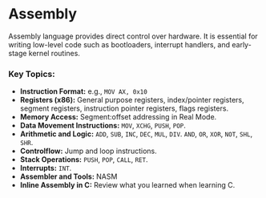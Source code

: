 # Assembly
Assembly language provides direct control over hardware. It is essential for writing low-level code such as bootloaders, interrupt handlers, and early-stage kernel routines.

### Key Topics:
+ **Instruction Format:** e.g., `MOV AX, 0x10`
+ **Registers (x86):** General purpose registers, index/pointer registers, segment registers, instruction pointer registers, flags registers.
+ **Memory Access:** Segment:offset addressing in Real Mode.
+ **Data Movement Instructions:** `MOV`, `XCHG`, `PUSH`, `POP`.
+ **Arithmetic and Logic:** `ADD`, `SUB`, `INC`, `DEC`, `MUL`, `DIV`. `AND`, `OR`, `XOR`, `NOT`, `SHL`, `SHR`.
+ **Controlflow:** Jump and loop instructions.
+ **Stack Operations:** `PUSH`, `POP`, `CALL`, `RET`.
+ **Interrupts:** `INT`.
+ **Assembler and Tools:** NASM
+ **Inline Assembly in C:** Review what you learned when learning C.
